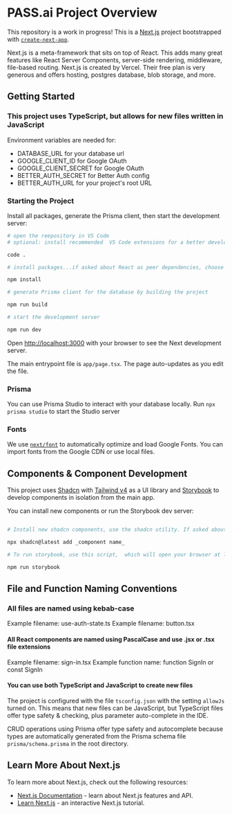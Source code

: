 # PASS.ai Project Overview

This repository is a work in progress! This is a [Next.js](https://nextjs.org) project bootstrapped with [`create-next-app`](https://nextjs.org/docs/app/api-reference/cli/create-next-app).

Next.js is a meta-framework that sits on top of React. This adds many great features like React Server Components, server-side rendering, middleware, file-based routing. Next.js is created by Vercel. Their free plan is very generous and offers hosting, postgres database, blob storage, and more.

## Getting Started

### This project uses TypeScript, but allows for new files written in JavaScript

Environment variables are needed for:

- DATABASE_URL for your database url
- GOOGLE_CLIENT_ID for Google OAuth
- GOOGLE_CLIENT_SECRET for Google OAuth
- BETTER_AUTH_SECRET for Better Auth config
- BETTER_AUTH_URL for your project's root URL

### Starting the Project

Install all packages, generate the Prisma client, then start the development server:

```bash
# open the reepository in VS Code
# optional: install recommended  VS Code extensions for a better developer experience

code .

# install packages...if asked about React as peer dependencies, choose the --force option

npm install

# generate Prisma client for the database by building the project

npm run build

# start the development server

npm run dev

```

Open [http://localhost:3000](http://localhost:3000) with your browser to see the Next development server.

The main entrypoint file is `app/page.tsx`. The page auto-updates as you edit the file.

### Prisma

You can use Prisma Studio to interact with your database locally. Run `npx prisma studio` to start the Studio server

### Fonts

We use [`next/font`](https://nextjs.org/docs/app/building-your-application/optimizing/fonts) to automatically optimize and load Google Fonts. You can import fonts from the Google CDN or use local files.

## Components & Component Development

This project uses [Shadcn](https://ui.shadcn.com) with [Tailwind v4](https://tailwindcss.com) as a UI library and [Storybook](https://storybook.js.org) to develop components in isolation from the main app.

You can install new components or run the Storybook dev server:

```bash

# Install new shadcn components, use the shadcn utility. If asked about React dependencies, choose --force

npx shadcn@latest add _component name_

# To run storybook, use this script,  which will open your browser at localhost:6006

npm run storybook

```

## File and Function Naming Conventions

### All files are named using kebab-case

Example filename: use-auth-state.ts
Example filename: button.tsx

#### All React components are named using PascalCase and use .jsx or .tsx file extensions

Example filename: sign-in.tsx
Example function name: function SignIn or const SignIn

#### You can use both TypeScript and JavaScript to create new files

The project is configured with the file `tsconfig.json` with the setting `allowJs` turned on. This means that new files can be JavaScript, but TypeScript files offer type safety & checking, plus parameter auto-complete in the IDE.

CRUD operations using Prisma offer type safety and autocomplete because types are automatically generated from the Prisma schema file `prisma/schema.prisma` in the root directory.

## Learn More About Next.js

To learn more about Next.js, check out the following resources:

- [Next.js Documentation](https://nextjs.org/docs) - learn about Next.js features and API.
- [Learn Next.js](https://nextjs.org/learn) - an interactive Next.js tutorial.
